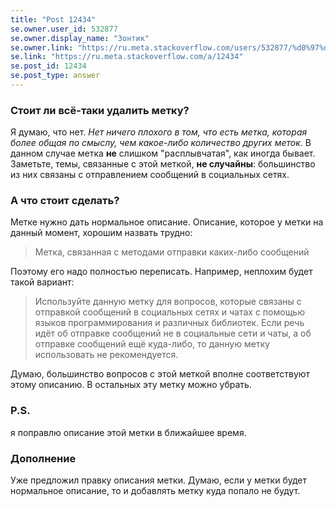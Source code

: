 ```yaml
---
title: "Post 12434"
se.owner.user_id: 532877
se.owner.display_name: "Зонтик"
se.owner.link: "https://ru.meta.stackoverflow.com/users/532877/%d0%97%d0%be%d0%bd%d1%82%d0%b8%d0%ba"
se.link: "https://ru.meta.stackoverflow.com/a/12434"
se.post_id: 12434
se.post_type: answer
---
```

<h3><strong>Стоит ли всё-таки удалить метку?</strong></h3>
<p>Я думаю, что нет. <em>Нет ничего плохого в том, что есть метка, которая более общая по смыслу, чем какое-либо количество других меток</em>. В данном случае метка <strong>не</strong> слишком &quot;расплывчатая&quot;, как иногда бывает. Заметьте, темы, связанные с этой меткой, <strong>не случайны</strong>: большинство из них связаны с отправлением сообщений в социальных сетях.</p>
<h3><strong>А что стоит сделать?</strong></h3>
<p>Метке нужно дать нормальное описание. Описание, которое у метки на данный момент, хорошим назвать трудно:</p>
<blockquote>
<p>Метка, связанная с методами отправки каких-либо сообщений</p>
</blockquote>
<p>Поэтому его надо полностью переписать. Например, неплохим будет такой вариант:</p>
<blockquote>
<p>Используйте данную метку для вопросов, которые связаны с отправкой сообщений в социальных сетях и чатах с помощью языков программирования и различных библиотек. Если речь идёт об отправке сообщений не в социальные сети и чаты, а об отправке сообщений ещё куда-либо, то данную метку использовать не рекомендуется.</p>
</blockquote>
<p>Думаю, большинство вопросов с этой меткой вполне соответствуют этому описанию. В остальных эту метку можно убрать.</p>
<h3>P.S.</h3>
<p>я поправлю описание этой метки в ближайшее время.</p>
<h3>Дополнение</h3>
<p>Уже предложил правку описания метки. Думаю, если у метки будет нормальное описание, то и добавлять метку куда попало не будут.</p>
